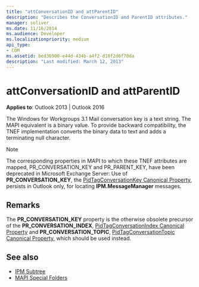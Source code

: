 ```yaml
---
title: "attConversationID and attParentID"
description: "Describes the ConversationID and ParentID attributes."
manager: soliver
ms.date: 11/16/2014
ms.audience: Developer
ms.localizationpriority: medium
api_type:
- COM
ms.assetid: bed36900-e44d-434b-a4f2-d10f2d6f70da
description: "Last modified: March 12, 2013"
---
```


# attConversationID and attParentID

**Applies to**: Outlook 2013 | Outlook 2016 
  
The Windows for Workgroups 3.1 Mail conversation key is a text string. The MAPI equivalent is a binary value. To provide backward compatibility, the TNEF implementation converts the binary data to text and adds a terminating null character.
  
> [!NOTE]
> The corresponding properties in MAPI to which these TNEF attributes are mapped, PR_CONVERSATION_KEY and PR_PARENT_KEY, have been deprecated in Microsoft Exchange Server: Use of **PR_CONVERSATION_KEY**, the [PidTagConversationKey Canonical Property](pidtagconversationkey-canonical-property.md), persists in Outlook only, for locating **IPM.MessageManager** messages. 
  
## Remarks

The **PR_CONVERSATION_KEY** property is the otherwise obsolete precursor of the **PR_CONVERSATION_INDEX**, [PidTagConversationIndex Canonical Property](pidtagconversationindex-canonical-property.md) and **PR_CONVERSATION_TOPIC**, [PidTagConversationTopic Canonical Property](pidtagconversationtopic-canonical-property.md), which should be used instead.
  
## See also

- [IPM Subtree](ipm-subtree.md)
- [MAPI Special Folders](mapi-special-folders.md)

